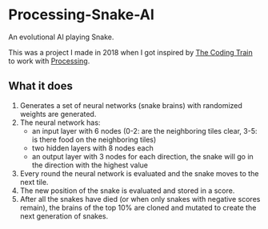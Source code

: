 # Processing-Snake-AI

An evolutional AI playing Snake.

This was a project I made in 2018 when I got inspired by [The Coding Train](https://www.youtube.com/@TheCodingTrain/videos) to work with [Processing](https://processing.org/).

## What it does

1. Generates a set of neural networks (snake brains) with randomized weights are generated.
2. The neural network has:
    - an input layer with 6 nodes (0-2: are the neighboring tiles clear, 3-5: is there food on the neighboring tiles)
    - two hidden layers with 8 nodes each
    - an output layer with 3 nodes for each direction, the snake will go in the direction with the highest value
3. Every round the neural network is evaluated and the snake moves to the next tile.
4. The new position of the snake is evaluated and stored in a score.
5. After all the snakes have died (or when only snakes with negative scores remain), the brains of the top 10% are cloned and mutated to create the next generation of snakes.
